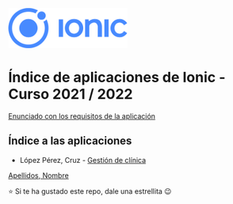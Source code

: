 <img width="240px" src="ionic.png">

# Índice de aplicaciones de Ionic - Curso 2021 / 2022

[Enunciado con los requisitos de la aplicación](trabajo_ionic_v3.pdf)

## Índice a las aplicaciones

* López Pérez, Cruz - [Gestión de clínica](https://github.com/mcruzlp/ClinicaNiloIonicApp)

[Apellidos, Nombre](#)



:star: Si te ha gustado este repo, dale una estrellita :wink:
